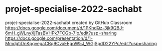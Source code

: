 # projet-specialise-2022-sachabt
projet-specialise-2022-sachabt created by GitHub Classroom
https://docs.google.com/document/d/1PKhdQz-3jk9QBJ-6mH_gWLnyXjTasBVHPk7FCGb-7Io/edit?usp=sharing
https://docs.google.com/presentation/d/1-MmdgtiDnKpgyegaCBq9CvxEEgqW5J_WGjSpdD22YPc/edit?usp=sharing

